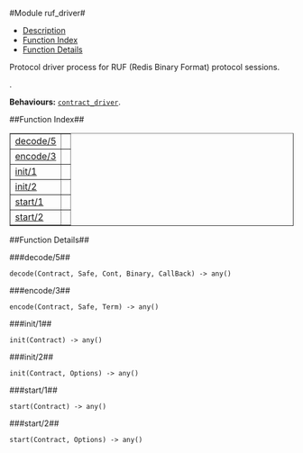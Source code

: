 

#Module ruf_driver#
* [Description](#description)
* [Function Index](#index)
* [Function Details](#functions)


<p>Protocol driver process for RUF (Redis Binary Format)
protocol sessions.</p>.

__Behaviours:__ [`contract_driver`](https://github.com/ubf/ubf/blob/master/doc/contract_driver.md).<a name="index"></a>

##Function Index##


<table width="100%" border="1" cellspacing="0" cellpadding="2" summary="function index"><tr><td valign="top"><a href="#decode-5">decode/5</a></td><td></td></tr><tr><td valign="top"><a href="#encode-3">encode/3</a></td><td></td></tr><tr><td valign="top"><a href="#init-1">init/1</a></td><td></td></tr><tr><td valign="top"><a href="#init-2">init/2</a></td><td></td></tr><tr><td valign="top"><a href="#start-1">start/1</a></td><td></td></tr><tr><td valign="top"><a href="#start-2">start/2</a></td><td></td></tr></table>


<a name="functions"></a>

##Function Details##

<a name="decode-5"></a>

###decode/5##


`decode(Contract, Safe, Cont, Binary, CallBack) -> any()`

<a name="encode-3"></a>

###encode/3##


`encode(Contract, Safe, Term) -> any()`

<a name="init-1"></a>

###init/1##


`init(Contract) -> any()`

<a name="init-2"></a>

###init/2##


`init(Contract, Options) -> any()`

<a name="start-1"></a>

###start/1##


`start(Contract) -> any()`

<a name="start-2"></a>

###start/2##


`start(Contract, Options) -> any()`

